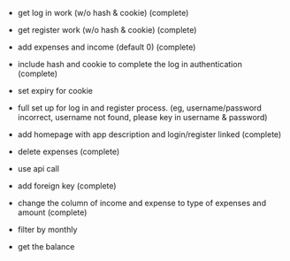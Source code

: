 - get log in work (w/o hash & cookie) (complete)
- get register work (w/o hash & cookie) (complete)
- add expenses and income (default 0) (complete)

- include hash and cookie to complete the log in authentication (complete)
- set expiry for cookie
- full set up for log in and register process. (eg, username/password incorrect, username not found, please key in username & password)

- add homepage with app description and login/register linked (complete)

- delete expenses (complete)

- use api call

- add foreign key (complete)
- change the column of income and expense to type of expenses and amount (complete)
- filter by monthly
- get the balance